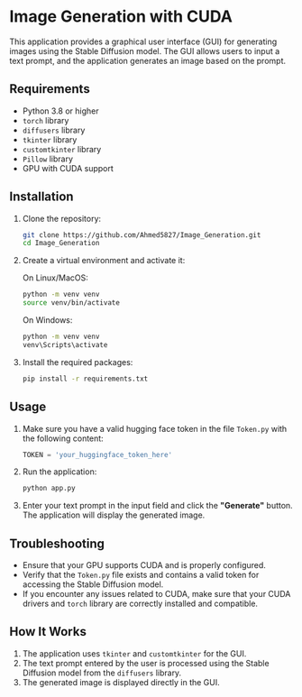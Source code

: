 # Image Generation with CUDA

This application provides a graphical user interface (GUI) for generating images using the Stable Diffusion model. 
The GUI allows users to input a text prompt, and the application generates an image based on the prompt.

## Requirements
- Python 3.8 or higher
- `torch` library
- `diffusers` library
- `tkinter` library
- `customtkinter` library
- `Pillow` library
- GPU with CUDA support

## Installation

1. Clone the repository:

   ```bash
   git clone https://github.com/Ahmed5827/Image_Generation.git
   cd Image_Generation
   ```

2. Create a virtual environment and activate it:

   On Linux/MacOS:
   ```bash
   python -m venv venv
   source venv/bin/activate
   ```

   On Windows:
   ```bash
   python -m venv venv
   venv\Scripts\activate
   ```

3. Install the required packages:

   ```bash
   pip install -r requirements.txt
   ```

## Usage

1. Make sure you have a valid hugging face token in the file `Token.py` with the following content:

   ```python
   TOKEN = 'your_huggingface_token_here'
   ```

2. Run the application:

   ```bash
   python app.py
   ```

3. Enter your text prompt in the input field and click the **"Generate"** button. The application will display the generated image.

## Troubleshooting

- Ensure that your GPU supports CUDA and is properly configured.
- Verify that the `Token.py` file exists and contains a valid token for accessing the Stable Diffusion model.
- If you encounter any issues related to CUDA, make sure that your CUDA drivers and `torch` library are correctly installed and compatible.

## How It Works

1. The application uses `tkinter` and `customtkinter` for the GUI.
2. The text prompt entered by the user is processed using the Stable Diffusion model from the `diffusers` library.
3. The generated image is displayed directly in the GUI.
